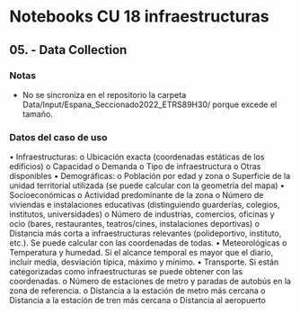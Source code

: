 # Notebooks CU 18 infraestructuras


## 05. - Data Collection

### Notas

- No se sincroniza en el repositorio la carpeta Data/Input/Espana_Seccionado2022_ETRS89H30/ porque excede el tamaño.

### Datos del caso de uso

• Infraestructuras:
o    Ubicación exacta (coordenadas estáticas de los edificios)
o    Capacidad
o    Demanda
o    Tipo de infraestructura
o    Otras disponibles
• Demográficas:
o    Población por edad y zona
o    Superficie de la unidad territorial utilizada (se puede calcular con la geometría del mapa)
• Socioeconómicas
o    Actividad predominante de la zona
o    Número de viviendas e instalaciones educativas (distinguiendo guarderías, colegios, institutos, universidades)
o    Número de industrias, comercios, oficinas y ocio (bares, restaurantes, teatros/cines, instalaciones deportivas)
o    Distancia más corta a infraestructuras relevantes (polideportivo, instituto, etc.). Se puede calcular con las coordenadas de todas.
• Meteorológicas
o    Temperatura y humedad. Si el alcance temporal es mayor que el diario, incluir media, desviación típica, máximo y mínimo. 
• Transporte. Si están categorizadas como infraestructuras se puede obtener con las coordenadas.
o    Número de estaciones de metro y paradas de autobús en la zona de referencia. 
o    Distancia a la estación de metro más cercana
o    Distancia a la estación de tren más cercana
o    Distancia al aeropuerto

